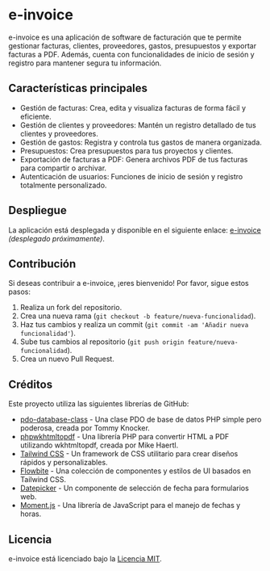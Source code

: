 # e-invoice

e-invoice es una aplicación de software de facturación que te permite gestionar facturas, clientes, proveedores, gastos, presupuestos y exportar facturas a PDF. Además, cuenta con funcionalidades de inicio de sesión y registro para mantener segura tu información.

## Características principales

- Gestión de facturas: Crea, edita y visualiza facturas de forma fácil y eficiente.
- Gestión de clientes y proveedores: Mantén un registro detallado de tus clientes y proveedores.
- Gestión de gastos: Registra y controla tus gastos de manera organizada.
- Presupuestos: Crea presupuestos para tus proyectos y clientes.
- Exportación de facturas a PDF: Genera archivos PDF de tus facturas para compartir o archivar.
- Autenticación de usuarios: Funciones de inicio de sesión y registro totalmente personalizado.

## Despliegue

La aplicación está desplegada y disponible en el siguiente enlace: [e-invoice](#)  _(desplegado próximamente)_.

## Contribución

Si deseas contribuir a e-invoice, ¡eres bienvenido! Por favor, sigue estos pasos:

1. Realiza un fork del repositorio.
2. Crea una nueva rama (`git checkout -b feature/nueva-funcionalidad`).
3. Haz tus cambios y realiza un commit (`git commit -am 'Añadir nueva funcionalidad'`).
4. Sube tus cambios al repositorio (`git push origin feature/nueva-funcionalidad`).
5. Crea un nuevo Pull Request.

## Créditos

Este proyecto utiliza las siguientes librerías de GitHub:

- [pdo-database-class](https://github.com/tommyknocker/pdo-database-class) - Una clase PDO de base de datos PHP simple pero poderosa, creada por Tommy Knocker.
- [phpwkhtmltopdf](https://github.com/mikehaertl/phpwkhtmltopdf) - Una librería PHP para convertir HTML a PDF utilizando wkhtmltopdf, creada por Mike Haertl.
- [Tailwind CSS](https://tailwindcss.com/) - Un framework de CSS utilitario para crear diseños rápidos y personalizables.
- [Flowbite](https://flowbite.com/) - Una colección de componentes y estilos de UI basados en Tailwind CSS.
- [Datepicker](https://flowbite.com/) - Un componente de selección de fecha para formularios web.
- [Moment.js](https://momentjs.com/) - Una librería de JavaScript para el manejo de fechas y horas.

## Licencia

e-invoice está licenciado bajo la [Licencia MIT](LICENSE).